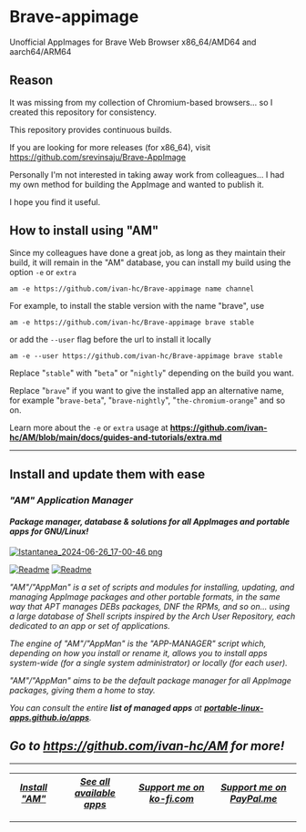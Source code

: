 # Brave-appimage
Unofficial AppImages for Brave Web Browser x86_64/AMD64 and aarch64/ARM64

## Reason
It was missing from my collection of Chromium-based browsers... so I created this repository for consistency.

This repository provides continuous builds.

If you are looking for more releases (for x86_64), visit https://github.com/srevinsaju/Brave-AppImage

Personally I'm not interested in taking away work from colleagues... I had my own method for building the AppImage and wanted to publish it.

I hope you find it useful.

## How to install using "AM"
Since my colleagues have done a great job, as long as they maintain their build, it will remain in the "AM" database, you can install my build using the option `-e` or `extra`
```
am -e https://github.com/ivan-hc/Brave-appimage name channel
```
For example, to install the stable version with the name "brave", use
```
am -e https://github.com/ivan-hc/Brave-appimage brave stable
```
or add the `--user` flag before the url to install it locally
```
am -e --user https://github.com/ivan-hc/Brave-appimage brave stable
```

Replace "`stable`" with "`beta`" or "`nightly`" depending on the build you want.

Replace "`brave`" if you want to give the installed app an alternative name, for example "`brave-beta`", "`brave-nightly`", "`the-chromium-orange`" and so on.

Learn more about the `-e` or `extra` usage at **https://github.com/ivan-hc/AM/blob/main/docs/guides-and-tutorials/extra.md**

------------------------------------------------------------------------

## Install and update them with ease

### *"*AM*" Application Manager* 
#### *Package manager, database & solutions for all AppImages and portable apps for GNU/Linux!*

[![Istantanea_2024-06-26_17-00-46 png](https://github.com/ivan-hc/AM/assets/88724353/671f5eb0-6fb6-4392-b45e-af0ea9271d9b)](https://github.com/ivan-hc/AM)

[![Readme](https://img.shields.io/github/stars/ivan-hc/AM?label=%E2%AD%90&style=for-the-badge)](https://github.com/ivan-hc/AM/stargazers) [![Readme](https://img.shields.io/github/license/ivan-hc/AM?label=&style=for-the-badge)](https://github.com/ivan-hc/AM/blob/main/LICENSE)

*"AM"/"AppMan" is a set of scripts and modules for installing, updating, and managing AppImage packages and other portable formats, in the same way that APT manages DEBs packages, DNF the RPMs, and so on... using a large database of Shell scripts inspired by the Arch User Repository, each dedicated to an app or set of applications.*

*The engine of "AM"/"AppMan" is the "APP-MANAGER" script which, depending on how you install or rename it, allows you to install apps system-wide (for a single system administrator) or locally (for each user).*

*"AM"/"AppMan" aims to be the default package manager for all AppImage packages, giving them a home to stay.*

*You can consult the entire **list of managed apps** at [**portable-linux-apps.github.io/apps**](https://portable-linux-apps.github.io/apps).*

## *Go to *https://github.com/ivan-hc/AM* for more!*

------------------------------------------------------------------------

| [***Install "AM"***](https://github.com/ivan-hc/AM) | [***See all available apps***](https://portable-linux-apps.github.io) | [***Support me on ko-fi.com***](https://ko-fi.com/IvanAlexHC) | [***Support me on PayPal.me***](https://paypal.me/IvanAlexHC) |
| - | - | - | - |

------------------------------------------------------------------------
